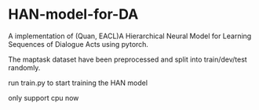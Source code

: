 # HAN-model-for-DA
A implementation of (Quan, EACL)A Hierarchical Neural Model for Learning Sequences of Dialogue Acts using pytorch.

The maptask dataset have been preprocessed and split into train/dev/test randomly.

run train.py to start training the HAN model

only support cpu now

